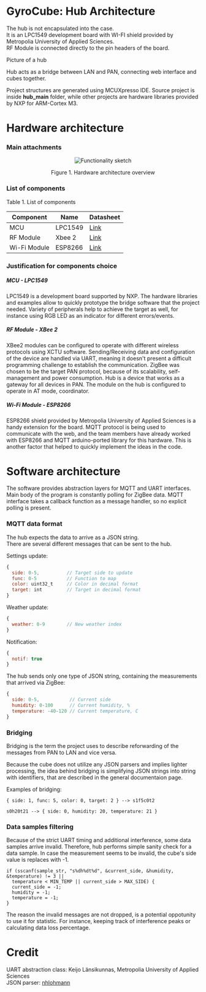 # GyroCube: Hub Architecture

The hub is not encapsulated into the case.<br>
It is an LPC1549 development board with WI-FI shield provided by Metropolia University of Applied Sciences.<br>
RF Module is connected directly to the pin headers of the board.

Picture of a hub

Hub acts as a bridge between LAN and PAN, connecting web interface and cubes together.

Project structures are generated using MCUXpresso IDE.
Source project is inside **hub_main** folder, while other projects are hardware libraries provided by NXP for ARM-Cortex M3.

# Hardware architecture

### Main attachments

<p align="center"><img src="https://i.imgur.com/SYuSDM2.png" alt="Functionality sketch"></p>
<p align="center">Figure 1. Hardware architecture overview </p>

### List of components

Table 1. List of components

| Component         | Name            | Datasheet                                                                                         |  
|-------------------|-----------------|---------------------------------------------------------------------------------------------------|
| MCU               | LPC1549         | [Link](https://www.nxp.com/docs/en/data-sheet/LPC15XX.pdf)                                        |
| RF Module         | Xbee 2          | [Link](http://www.farnell.com/datasheets/27606.pdf)                                               |
| Wi-Fi Module      | ESP8266         | [Link](https://www.espressif.com/sites/default/files/documentation/0a-esp8266ex_datasheet_en.pdf) |

### Justification for components choice

##### MCU - LPC1549

LPC1549 is a development board supported by NXP. The hardware libraries and examples allow to quickly prototype the bridge software that the project needed. Variety of peripherals help to achieve the target as well, for instance using RGB LED as an indicator for different errors/events.

##### RF Module - XBee 2
XBee2 modules can be configured to operate with different wireless protocols using XCTU software. Sending/Receiving data and configuration of the device are handled via UART, meaning it doesn't present a difficult programming challenge to establish the communication. ZigBee was chosen to be the target PAN protocol, because of its scalability, self-management and power consumption. Hub is a device that works as a gateway for all devices in PAN. The module on the hub is configured to operate in AT mode, coordinator. 

##### Wi-Fi Module - ESP8266
ESP8266 shield provided by Metropolia University of Applied Sciences is a handy extension for the board. MQTT protocol is being used to communicate with the web, and the team members have already worked with ESP8266 and MQTT arduino-ported library for this hardware. This is another factor that helped to quickly implement the ideas in the code.

# Software architecture

The software provides abstraction layers for MQTT and UART interfaces. Main body of the program is constantly polling for ZigBee data. MQTT interface takes a callback function as a message handler, so no explicit polling is present.

### MQTT data format

The hub expects the data to arrive as a JSON string.<br>
There are several different messages that can be sent to the hub.<br>

Settings update:
```js
{
  side: 0-5,          // Target side to update
  func: 0-5           // Function to map
  color: uint32_t     // Color in decimal format
  target: int         // Target in decimal format
}
```

Weather update:
```js
{
  weather: 0-9        // New weather index
}
```

Notification:
```js
{
  notif: true
}
```

The hub sends only one type of JSON string, containing the measurements that arrived via ZigBee:
```js
{
  side: 0-5,           // Current side
  humidity: 0-100      // Current humidity, %
  temperature: -40-120 // Current temperature, C
}
```

### Bridging

Bridging is the term the project uses to describe reforwarding of the messages from PAN to LAN and vice versa.

Because the cube does not utilize any JSON parsers and implies lighter processing, the idea behind bridging is simplifying JSON strings into string with identifiers, that are described in the general documentaion page.

Examples of bridging:

```
{ side: 1, func: 5, color: 0, target: 2 } --> s1f5c0t2
```
```
s0h20t21 --> { side: 0, humidity: 20, temperature: 21 }
```

### Data samples filtering

Because of the strict UART timing and additional interference, some data samples arrive invalid. Therefore, hub performs simple sanity check for a data sample. In case the measurement seems to be invalid, the cube's side value is replaces with -1.<br>

```
if (sscanf(sample_str, "s%dh%dt%d", &current_side, &humidity, &temperature) != 3 ||
  temperature < MIN_TEMP || current_side > MAX_SIDE) {
  current_side = -1;
  humidity = -1;
  temperature = -1;
}
```

The reason the invalid messages are not dropped, is a potential oppotunity to use it for statistic. For instance, keeping track of interference peaks or calculating data loss percentage.

# Credit

UART abstraction class: Keijo Länsikunnas, Metropolia University of Applied Sciences<br>
JSON parser: [nhlohmann](https://github.com/nlohmann/json)
